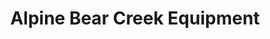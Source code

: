 ---
title: "Alpine Bear Creek Equipment"
url: /verdi/alpine-bear-creek-equipment/
shop: storage rental
---
